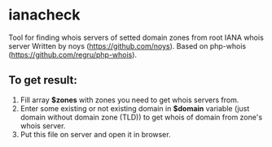 ianacheck   
=========
 
Tool for finding whois servers of setted domain zones from root IANA whois server
Written by noys (https://github.com/noys).
Based on php-whois (https://github.com/regru/php-whois).
   
To get result:   
--------------   
1. Fill array **$zones** with zones you need to get whois servers from.
2. Enter some existing or not existing domain in **$domain** variable (just domain without domain zone (TLD)) to get whois of domain from zone's whois server.
3. Put this file on server and open it in browser.
